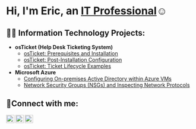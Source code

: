 <h1>Hi, I'm Eric, an <a href="https://linkedin.com/in/ericgranados">IT Professional</a>☺</h1>

<h2>👨‍💻 Information Technology Projects:</h2>

- <b>osTicket (Help Desk Ticketing System)</b>
  - [osTicket: Prerequisites and Installation](https://github.com/ericgranados/osticket-prereqs)
  - [osTicket: Post-Installation Configuration](https://github.com/ericgranados/post-install-config)
  - [osTicket: Ticket Lifecycle Examples](https://github.com/ericgranados/ticket-lifecycle)
- <b>Microsoft Azure</b>
  - [Configuring On-premises Active Directory within Azure VMs](https://github.com/ericgranados/configure-ad)
  - [Network Security Groups (NSGs) and Inspecting Network Protocols](https://github.com/ericgranados/azure-network-protocols)

<h2>🤳Connect with me:</h2>

[<img align="left" alt="Josh | Twitter" width="22px" src="https://cdn.jsdelivr.net/npm/simple-icons@v3/icons/twitter.svg" />][twitter]
[<img align="left" alt="Josh | LinkedIn" width="22px" src="https://cdn.jsdelivr.net/npm/simple-icons@v3/icons/linkedin.svg" />][linkedin]
[<img align="left" alt="Josh | Instagram" width="22px" src="https://cdn.jsdelivr.net/npm/simple-icons@v3/icons/instagram.svg" />][instagram]

[twitter]: https://twitter.com/#
[instagram]: https://www.instagram.com/#
[linkedin]: https://linkedin.com/in/ericgranados
